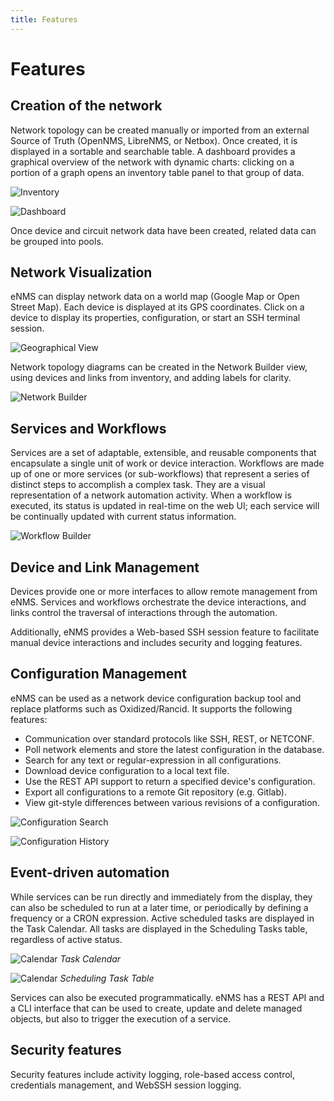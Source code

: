 ```yaml
---
title: Features
---
```

# Features

## Creation of the network

Network topology can be created manually or imported from an external 
Source of Truth (OpenNMS, LibreNMS, or Netbox). Once created, it is displayed in
a sortable and searchable table. A dashboard provides a graphical overview of 
the network with dynamic charts: clicking on a portion of a graph opens an
inventory table panel to that group of data.

![Inventory](../_static/base/inventory.png)

![Dashboard](../_static/base/dashboard.png)

Once device and circuit network data have been created, related data can be
grouped into pools.

## Network Visualization

eNMS can display network data on a world map (Google Map or Open Street Map). 
Each device is displayed at its GPS coordinates. Click on a device to display 
its properties, configuration, or start an SSH terminal session.

![Geographical View](../_static/visualization/network_view_2d.png)

Network topology diagrams can be created in the Network Builder view, using
devices and links from inventory, and adding labels for clarity.

![Network Builder](../_static/visualization/network_builder.png)

## Services and Workflows

Services are a set of adaptable, extensible, and reusable components that
encapsulate a single unit of work or device interaction. Workflows are made up
of one or more services (or sub-workflows) that represent a series of distinct
steps to accomplish a complex task. They are a visual representation of a
network automation activity. When a workflow is executed, its status is updated
in real-time on the web UI; each service will be continually updated with
current status information. 

![Workflow Builder](../_static/base/workflow.png)

## Device and Link Management  

Devices provide one or more interfaces to allow remote management from eNMS. 
Services and workflows orchestrate the device interactions, and links control 
the traversal of interactions through the automation.

Additionally, eNMS provides a Web-based SSH session feature to facilitate manual device 
interactions and includes security and logging features.

## Configuration Management

eNMS can be used as a network device configuration backup tool and replace 
platforms such as Oxidized/Rancid.  It supports the following features:

-   Communication over standard protocols like SSH, REST, or NETCONF.
-   Poll network elements and store the latest configuration in the database.
-   Search for any text or regular-expression in all configurations.
-   Download device configuration to a local text file.
-   Use the REST API support to return a specified device's configuration.
-   Export all configurations to a remote Git repository (e.g. Gitlab).
-   View git-style differences between various revisions of a configuration.


![Configuration Search](../_static/base/configuration_search.png)

![Configuration History](../_static/base/configuration_history.png)

## Event-driven automation

While services can be run directly and immediately from the display, they can 
also be scheduled to run at a later time, or periodically by defining a
frequency or a CRON expression. Active scheduled tasks are displayed in the
Task Calendar. All tasks are displayed in the Scheduling Tasks table,
regardless of active status.

![Calendar](../_static/base/calendar.png)
*Task Calendar*

![Calendar](../_static/base/sched_tasks_tabular.png)
*Scheduling Task Table* 

Services can also be executed programmatically. eNMS has a REST API and a CLI 
interface that can be used to create, update and delete managed objects, 
but also to trigger the execution of a service.

## Security features 

Security features include activity logging, role-based access control, credentials 
management, and WebSSH session logging.